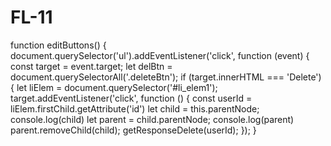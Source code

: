 # FL-11

function editButtons() {
    document.querySelector('ul').addEventListener('click', function (event) {
        const target = event.target;
        let delBtn = document.querySelectorAll('.deleteBtn');
        if (target.innerHTML === 'Delete') {
            let liElem = document.querySelector('#li_elem1');
            target.addEventListener('click', function () {
                const userId = liElem.firstChild.getAttribute('id')
                let child = this.parentNode;
                console.log(child)
                let parent = child.parentNode;
                console.log(parent)
                parent.removeChild(child);
                getResponseDelete(userId);
            });
        }
